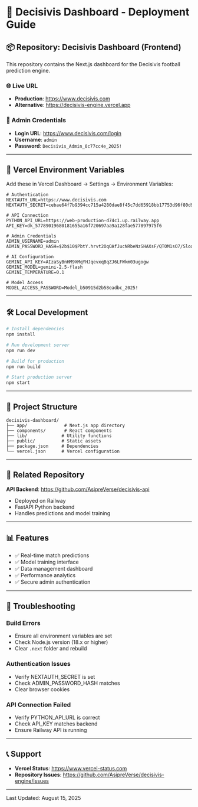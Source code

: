 # 🚀 Decisivis Dashboard - Deployment Guide

## 📦 Repository: Decisivis Dashboard (Frontend)

This repository contains the Next.js dashboard for the Decisivis football prediction engine.

### 🌐 Live URL
- **Production**: https://www.decisivis.com
- **Alternative**: https://decisivis-engine.vercel.app

### 🔐 Admin Credentials
- **Login URL**: https://www.decisivis.com/login
- **Username**: `admin`
- **Password**: `Decisivis_Admin_0c77cc4e_2025!`

---

## 🔺 Vercel Environment Variables

Add these in Vercel Dashboard → Settings → Environment Variables:

```env
# Authentication
NEXTAUTH_URL=https://www.decisivis.com
NEXTAUTH_SECRET=cebae64f7b9394cc715a4280dae8f45c7dd65918bb17753d96f80d98aa8a7dcd

# API Connection
PYTHON_API_URL=https://web-production-d74c1.up.railway.app
API_KEY=dk_57789019680181655a16f720697aa9a128fae577897975f6

# Admin Credentials
ADMIN_USERNAME=admin
ADMIN_PASSWORD_HASH=$2b$10$PbtY.hrvt2OqOAfJucNRbeNzSHAXsF/QTOM1sO7/Sloa7lta4mbve

# AI Configuration
GEMINI_API_KEY=AIzaSyBnHM9XMqYHJqevxqBqZJ6LFWkm03ugogw
GEMINI_MODEL=gemini-2.5-flash
GEMINI_TEMPERATURE=0.1

# Model Access
MODEL_ACCESS_PASSWORD=Model_b50915d2b58eadbc_2025!
```

---

## 🛠️ Local Development

```bash
# Install dependencies
npm install

# Run development server
npm run dev

# Build for production
npm run build

# Start production server
npm start
```

---

## 📝 Project Structure

```
decisivis-dashboard/
├── app/              # Next.js app directory
├── components/       # React components
├── lib/             # Utility functions
├── public/          # Static assets
├── package.json     # Dependencies
└── vercel.json      # Vercel configuration
```

---

## 🔗 Related Repository

**API Backend**: https://github.com/AsipreVerse/decisivis-api
- Deployed on Railway
- FastAPI Python backend
- Handles predictions and model training

---

## 📊 Features

- ✅ Real-time match predictions
- ✅ Model training interface
- ✅ Data management dashboard
- ✅ Performance analytics
- ✅ Secure admin authentication

---

## 🚨 Troubleshooting

### Build Errors
- Ensure all environment variables are set
- Check Node.js version (18.x or higher)
- Clear `.next` folder and rebuild

### Authentication Issues
- Verify NEXTAUTH_SECRET is set
- Check ADMIN_PASSWORD_HASH matches
- Clear browser cookies

### API Connection Failed
- Verify PYTHON_API_URL is correct
- Check API_KEY matches backend
- Ensure Railway API is running

---

## 📞 Support

- **Vercel Status**: https://www.vercel-status.com
- **Repository Issues**: https://github.com/AsipreVerse/decisivis-engine/issues

---

Last Updated: August 15, 2025